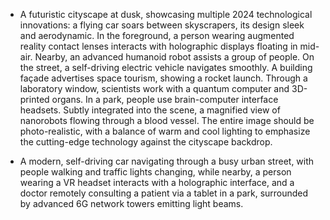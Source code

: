 - A futuristic cityscape at dusk, showcasing multiple 2024 technological innovations: a flying car soars between skyscrapers, its design sleek and aerodynamic. In the foreground, a person wearing augmented reality contact lenses interacts with holographic displays floating in mid-air. Nearby, an advanced humanoid robot assists a group of people. On the street, a self-driving electric vehicle navigates smoothly. A building façade advertises space tourism, showing a rocket launch. Through a laboratory window, scientists work with a quantum computer and 3D-printed organs. In a park, people use brain-computer interface headsets. Subtly integrated into the scene, a magnified view of nanorobots flowing through a blood vessel. The entire image should be photo-realistic, with a balance of warm and cool lighting to emphasize the cutting-edge technology against the cityscape backdrop.

- A modern, self-driving car navigating through a busy urban street, with people walking and traffic lights changing, while nearby, a person wearing a VR headset interacts with a holographic interface, and a doctor remotely consulting a patient via a tablet in a park, surrounded by advanced 6G network towers emitting light beams.